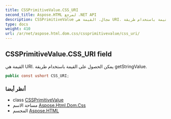 ```yaml
---
title: CSSPrimitiveValue.CSS_URI
second_title: Aspose.HTML لمرجع .NET API
description: CSSPrimitiveValue مجال. القيمة هي URI. يمكن الحصول على القيمة باستخدام طريقة getStringValue.
type: docs
weight: 410
url: /ar/net/aspose.html.dom.css/cssprimitivevalue/css_uri/
---
```

## CSSPrimitiveValue.CSS_URI field

القيمة هي URI. يمكن الحصول على القيمة باستخدام طريقة getStringValue.

```csharp
public const ushort CSS_URI;
```

### أنظر أيضا

* class [CSSPrimitiveValue](../)
* مساحة الاسم [Aspose.Html.Dom.Css](../../cssprimitivevalue/)
* المجسم [Aspose.HTML](../../../)


